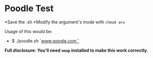 # Poodle Test

*Save the .sh
*Modify the argument's mode with `chmod a+x`

Usage of this would be:

* $ ./poodle.sh `www.google.com``

<b>Full disclosure: You’ll need `nmap` installed to make this work correctly.<b>
